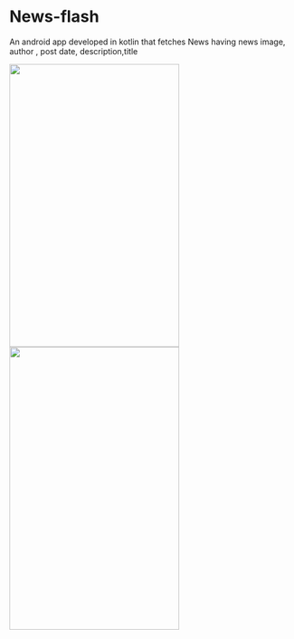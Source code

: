 # News-flash
An android app developed in kotlin that fetches News having news image, author , post date, description,title

<img src="https://user-images.githubusercontent.com/72352873/134769755-0801e9ea-a287-4836-aba9-b05be6c8a6bd.jpg" width="300" height="500">

<img src="https://user-images.githubusercontent.com/72352873/134769757-7bffca51-f1cc-4bf0-bd85-229a819f4153.jpg" width="300" height="500">
